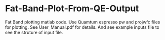 # Fat-Band-Plot-From-QE-Output
Fat Band plotting matlab code. Use Quamtum espresso pw and projwfc files for plotting. See User_Manual.pdf for details. And see example inputs file to see the struture of input file.

